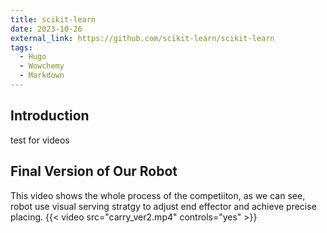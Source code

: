 ```yaml
---
title: scikit-learn
date: 2023-10-26
external_link: https://github.com/scikit-learn/scikit-learn
tags:
  - Hugo
  - Wowchemy
  - Markdown
---
```


## Introduction
test for videos

## Final Version of Our Robot
This video shows the whole process of the competiiton, as we can see, robot use visual serving stratgy to adjust end effector and achieve precise placing.
{{< video src="carry_ver2.mp4" controls="yes" >}}
<!--more-->
